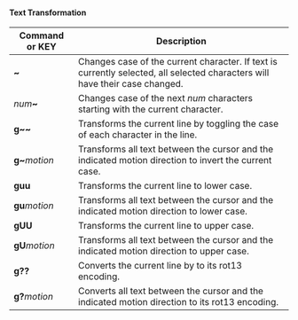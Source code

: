 #### Text Transformation

| Command or KEY | Description |
| - | - |
| **\~** | Changes case of the current character.  If text is currently selected, all selected characters will have their case changed. |
| _num_**\~** | Changes case of the next _num_ characters starting with the current character. |
| **g\~\~** | Transforms the current line by toggling the case of each character in the line. |
| **g\~**_motion_ | Transforms all text between the cursor and the indicated motion direction to invert the current case. |
| **guu** | Transforms the current line to lower case. |
| **gu**_motion_ | Transforms all text between the cursor and the indicated motion direction to lower case. |
| **gUU** | Transforms the current line to upper case. |
| **gU**_motion_ | Transforms all text between the cursor and the indicated motion direction to upper case. |
| **g??** | Converts the current line by to its rot13 encoding. |
| **g?**_motion_ | Converts all text between the cursor and the indicated motion direction to its rot13 encoding. |